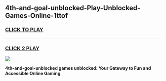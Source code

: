 
## 4th-and-goal-unblocked-Play-Unblocked-Games-Online-1ttof
<h3>
<a href="https://premium76.site?title=4th-and-goal-unblocked&ref=25A">CLICK TO PLAY</a></h3>
<hr>

<h3>
<a href="https://premium76.site?title=4th-and-goal-unblocked&ref=25A">CLICK 2 PLAY</a>
  
</h3>

<a href="https://premium76.site?title=4th-and-goal-unblocked&ref=25A"><img src="https://clearcache.store/games.png"></a>


**4th-and-goal-unblocked games unblocked: Your Gateway to Fun and Accessible Online Gaming**
